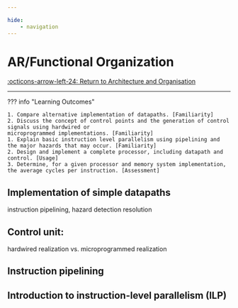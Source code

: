 ```yaml
---

hide:
    - navigation 
---
```

# AR/Functional Organization

[:octicons-arrow-left-24: Return to Architecture and Organisation](/Bodies-of-Knowledge/Architecture-Organisation/)

---

??? info "Learning Outcomes"

    1. Compare alternative implementation of datapaths. [Familiarity]
    2. Discuss the concept of control points and the generation of control signals using hardwired or
    microprogrammed implementations. [Familiarity]
    1. Explain basic instruction level parallelism using pipelining and the major hazards that may occur. [Familiarity]
    2. Design and implement a complete processor, including datapath and control. [Usage]
    3. Determine, for a given processor and memory system implementation, the average cycles per instruction. [Assessment]

## Implementation of simple datapaths 

instruction pipelining, 
hazard detection
resolution

## Control unit: 

hardwired realization vs. microprogrammed realization

## Instruction pipelining

## Introduction to instruction-level parallelism (ILP)
